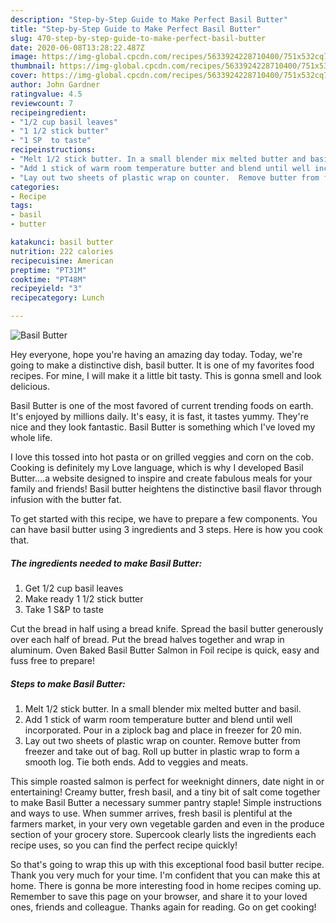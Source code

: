 ```yaml
---
description: "Step-by-Step Guide to Make Perfect Basil Butter"
title: "Step-by-Step Guide to Make Perfect Basil Butter"
slug: 470-step-by-step-guide-to-make-perfect-basil-butter
date: 2020-06-08T13:28:22.487Z
image: https://img-global.cpcdn.com/recipes/5633924228710400/751x532cq70/basil-butter-recipe-main-photo.jpg
thumbnail: https://img-global.cpcdn.com/recipes/5633924228710400/751x532cq70/basil-butter-recipe-main-photo.jpg
cover: https://img-global.cpcdn.com/recipes/5633924228710400/751x532cq70/basil-butter-recipe-main-photo.jpg
author: John Gardner
ratingvalue: 4.5
reviewcount: 7
recipeingredient:
- "1/2 cup basil leaves"
- "1 1/2 stick butter"
- "1 SP  to taste"
recipeinstructions:
- "Melt 1/2 stick butter. In a small blender mix melted butter and basil."
- "Add 1 stick of warm room temperature butter and blend until well incorporated.  Pour in a ziplock bag and place in freezer for 20 min."
- "Lay out two sheets of plastic wrap on counter.  Remove butter from freezer and take out of bag.  Roll up butter in plastic wrap to form a smooth log.  Tie both ends.  Add to veggies and meats."
categories:
- Recipe
tags:
- basil
- butter

katakunci: basil butter 
nutrition: 222 calories
recipecuisine: American
preptime: "PT31M"
cooktime: "PT48M"
recipeyield: "3"
recipecategory: Lunch

---
```



![Basil Butter](https://img-global.cpcdn.com/recipes/5633924228710400/751x532cq70/basil-butter-recipe-main-photo.jpg)

Hey everyone, hope you're having an amazing day today. Today, we're going to make a distinctive dish, basil butter. It is one of my favorites food recipes. For mine, I will make it a little bit tasty. This is gonna smell and look delicious.

Basil Butter is one of the most favored of current trending foods on earth. It's enjoyed by millions daily. It's easy, it is fast, it tastes yummy. They're nice and they look fantastic. Basil Butter is something which I've loved my whole life.

I love this tossed into hot pasta or on grilled veggies and corn on the cob. Cooking is definitely my Love language, which is why I developed Basil Butter….a website designed to inspire and create fabulous meals for your family and friends! Basil butter heightens the distinctive basil flavor through infusion with the butter fat.


To get started with this recipe, we have to prepare a few components. You can have basil butter using 3 ingredients and 3 steps. Here is how you cook that.

<!--inarticleads1-->

##### The ingredients needed to make Basil Butter:

1. Get 1/2 cup basil leaves
1. Make ready 1 1/2 stick butter
1. Take 1 S&amp;P  to taste


Cut the bread in half using a bread knife. Spread the basil butter generously over each half of bread. Put the bread halves together and wrap in aluminum. Oven Baked Basil Butter Salmon in Foil recipe is quick, easy and fuss free to prepare! 

<!--inarticleads2-->

##### Steps to make Basil Butter:

1. Melt 1/2 stick butter. In a small blender mix melted butter and basil.
1. Add 1 stick of warm room temperature butter and blend until well incorporated.  Pour in a ziplock bag and place in freezer for 20 min.
1. Lay out two sheets of plastic wrap on counter.  Remove butter from freezer and take out of bag.  Roll up butter in plastic wrap to form a smooth log.  Tie both ends.  Add to veggies and meats.


This simple roasted salmon is perfect for weeknight dinners, date night in or entertaining! Creamy butter, fresh basil, and a tiny bit of salt come together to make Basil Butter a necessary summer pantry staple! Simple instructions and ways to use. When summer arrives, fresh basil is plentiful at the farmers market, in your very own vegetable garden and even in the produce section of your grocery store. Supercook clearly lists the ingredients each recipe uses, so you can find the perfect recipe quickly! 

So that's going to wrap this up with this exceptional food basil butter recipe. Thank you very much for your time. I'm confident that you can make this at home. There is gonna be more interesting food in home recipes coming up. Remember to save this page on your browser, and share it to your loved ones, friends and colleague. Thanks again for reading. Go on get cooking!
